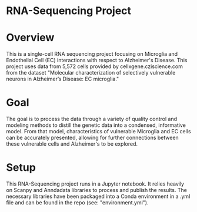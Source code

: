 # RNA-Sequencing Project
# Overview
This is a single-cell RNA sequencing project focusing on Microglia and Endothelial Cell (EC) interactions with respect to Alzheimer's Disease. 
This project uses data from 5,572 cells provided by cellxgene.cziscience.com from the dataset "Molecular characterization of selectively vulnerable neurons in Alzheimer’s Disease: EC microglia." 
# Goal
The goal is to process the data through a variety of quality control and modeling methods to distill the genetic data into a condensed, informative model. From that model, characteristics of vulnerable Microglia and EC cells can be accurately presented, allowing for further connections between these vulnerable cells and Alzheimer's to be explored.
# Setup
This RNA-Sequencing project runs in a Jupyter notebook. It relies heavily on Scanpy and Anndadata libraries to process and publish the results. The necessary libraries have been packaged into a Conda environment in a .yml file and can be found in the repo (see: "environment.yml").